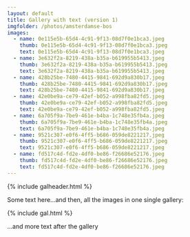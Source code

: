 ```yaml
---
layout: default
title: Gallery with text (version 1)
imgfolder: /photos/amsterdamse-bos
images:
  - name: 0e115e5b-65d4-4c91-9f13-08d7f0e1bca3.jpeg
    thumb: 0e115e5b-65d4-4c91-9f13-08d7f0e1bca3.jpeg
    text: 0e115e5b-65d4-4c91-9f13-08d7f0e1bca3.jpeg
  - name: 3e632f2a-8219-438a-b35a-b619955b5413.jpeg
    thumb: 3e632f2a-8219-438a-b35a-b619955b5413.jpeg
    text: 3e632f2a-8219-438a-b35a-b619955b5413.jpeg
  - name: 428b25be-7480-4415-9841-692d9a830b17.jpeg
    thumb: 428b25be-7480-4415-9841-692d9a830b17.jpeg
    text: 428b25be-7480-4415-9841-692d9a830b17.jpeg
  - name: 42e0be9a-ce79-42ef-b052-a998fba82fd5.jpeg
    thumb: 42e0be9a-ce79-42ef-b052-a998fba82fd5.jpeg
    text: 42e0be9a-ce79-42ef-b052-a998fba82fd5.jpeg
  - name: 6a705f9a-7be9-461e-b4ba-1c748e35fb4a.jpeg
    thumb: 6a705f9a-7be9-461e-b4ba-1c748e35fb4a.jpeg
    text: 6a705f9a-7be9-461e-b4ba-1c748e35fb4a.jpeg
  - name: 9521c307-e0f6-4ff5-b686-059de8221217.jpeg
    thumb: 9521c307-e0f6-4ff5-b686-059de8221217.jpeg
    text: 9521c307-e0f6-4ff5-b686-059de8221217.jpeg
  - name: fd517c4d-fd2e-4df0-be86-f26686e52176.jpeg
    thumb: fd517c4d-fd2e-4df0-be86-f26686e52176.jpeg
    text: fd517c4d-fd2e-4df0-be86-f26686e52176.jpeg
---
```


{% include galheader.html %}

Some text here...and then, all the images in one single gallery:

{% include gal.html %}

...and more text after the gallery

